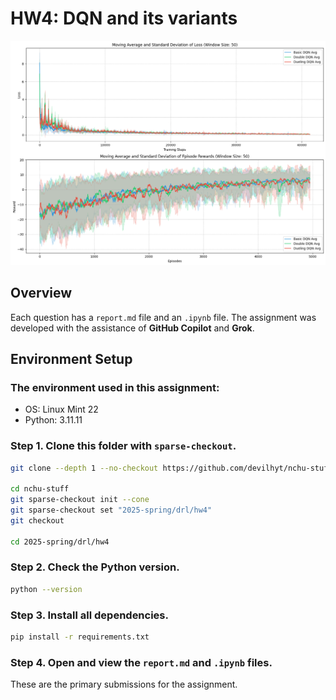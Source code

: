 # HW4: DQN and its variants

![dqn-loss](image/dqn-loss.png)

## Overview

Each question has a `report.md` file and an `.ipynb` file. The assignment was developed with the assistance of **GitHub Copilot** and **Grok**.

## Environment Setup

### The environment used in this assignment:

- OS: Linux Mint 22
- Python: 3.11.11

### Step 1. Clone this folder with `sparse-checkout`.

```bash
git clone --depth 1 --no-checkout https://github.com/devilhyt/nchu-stuff.git

cd nchu-stuff
git sparse-checkout init --cone
git sparse-checkout set "2025-spring/drl/hw4"
git checkout

cd 2025-spring/drl/hw4
```

### Step 2. Check the Python version.

```bash
python --version
```

### Step 3. Install all dependencies.

```bash
pip install -r requirements.txt
```

### Step 4. Open and view the `report.md` and `.ipynb` files.

These are the primary submissions for the assignment.
